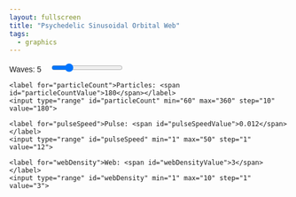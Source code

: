 ```yaml
---
layout: fullscreen
title: "Psychedelic Sinusoidal Orbital Web"
tags:
  - graphics
---
```


<style>
    .controls {
        margin: 12px 0;
        font-family: Arial, sans-serif;
    }
    .controls label {
        margin-right: 12px;
    }
</style>
<div class="controls">
    <label for="waveCount">Waves: <span id="waveCountValue">5</span></label>
    <input type="range" id="waveCount" min="2" max="16" step="1" value="5">

    <label for="particleCount">Particles: <span id="particleCountValue">180</span></label>
    <input type="range" id="particleCount" min="60" max="360" step="10" value="180">

    <label for="pulseSpeed">Pulse: <span id="pulseSpeedValue">0.012</span></label>
    <input type="range" id="pulseSpeed" min="1" max="50" step="1" value="12">

    <label for="webDensity">Web: <span id="webDensityValue">3</span></label>
    <input type="range" id="webDensity" min="1" max="10" step="1" value="3">
</div>
<canvas id="animationCanvas" width="800" height="800"></canvas>
<script>
    // Setup and controls
    const canvas = document.getElementById('animationCanvas');
    const ctx = canvas.getContext('2d');

    const waveCount = document.getElementById('waveCount');
    const waveCountValue = document.getElementById('waveCountValue');
    let nWaves = parseInt(waveCount.value);

    const particleCount = document.getElementById('particleCount');
    const particleCountValue = document.getElementById('particleCountValue');
    let nParticles = parseInt(particleCount.value);

    const pulseSpeed = document.getElementById('pulseSpeed');
    const pulseSpeedValue = document.getElementById('pulseSpeedValue');
    let pSpeed = parseInt(pulseSpeed.value) * 0.001;

    const webDensity = document.getElementById('webDensity');
    const webDensityValue = document.getElementById('webDensityValue');
    let wDensity = parseInt(webDensity.value);

    waveCount.addEventListener('input', () => {
        nWaves = parseInt(waveCount.value);
        waveCountValue.textContent = nWaves;
    });
    particleCount.addEventListener('input', () => {
        nParticles = parseInt(particleCount.value);
        particleCountValue.textContent = nParticles;
    });
    pulseSpeed.addEventListener('input', () => {
        pSpeed = parseInt(pulseSpeed.value) * 0.001;
        pulseSpeedValue.textContent = (pSpeed).toFixed(3);
    });
    webDensity.addEventListener('input', () => {
        wDensity = parseInt(webDensity.value);
        webDensityValue.textContent = wDensity;
    });

    // Utility HSV to RGB for psychedelic coloring
    function hsvToRgb(h, s, v) {
        let f = (n, k = (h / 60 + n) % 6) =>
            v - v * s * Math.max(Math.min(k, 4 - k, 1), 0);
        return [f(5), f(3), f(1)];
    }

    // Generates points orbiting the center with superimposed sinusoidal modulations
    function getOrbitalPoints(time) {
        const cx = canvas.width / 2;
        const cy = canvas.height / 2;
        const R0 = Math.min(cx, cy) * 0.46;
        let points = [];
        for (let i = 0; i < nParticles; i++) {
            let theta = (2 * Math.PI * i) / nParticles;

            // Compose multiple "wave" ripples for the orbit
            let r = R0;
            for (let k = 1; k <= nWaves; k++) {
                let freq = k;
                let mag = R0 * (0.11 / k);
                r += Math.sin(
                    freq * theta
                    + 1.1 * Math.sin(time / (1.7 + k * 0.13) + i * 0.19)
                ) * mag * Math.sin(time * (1 + k * 0.09));
            }

            // Add pulsing
            let pulse = (0.94 + 0.18 * Math.sin(time * 0.8 + i * 0.11));
            r *= pulse;

            let x = cx + r * Math.cos(theta);
            let y = cy + r * Math.sin(theta);

            points.push({x, y, theta, idx: i});
        }
        return points;
    }

    // Draw background with fading trails (additive)
    function fadeBackground() {
        ctx.globalCompositeOperation = "lighter";
        ctx.fillStyle = "rgba(0,0,0,0.14)";
        ctx.fillRect(0, 0, canvas.width, canvas.height);
        ctx.globalCompositeOperation = "source-over";
    }

    // Draw colored connected web
    function drawWeb(points, time) {
        ctx.save();
        ctx.lineWidth = 1.32 + 0.38*Math.sin(time/11);
        for (let i = 0; i < points.length; i++) {
            // Hues based on position and time for rainbow
            let hueA = (points[i].theta / (2 * Math.PI)) * 360 + 85 * Math.sin(time/8 + i*0.07);
            let sat = 0.7 + 0.25 * Math.sin(time * 0.4 + i * 0.10);
            let val = 0.93;
            let [rA, gA, bA] = hsvToRgb(hueA, sat, val);

            for (let k = 1; k <= wDensity; k++) {
                let j = (i + Math.floor(nParticles / wDensity) * k) % points.length;
                // Hue between points for color blending
                let hueB = (points[j].theta / (2 * Math.PI)) * 360 + 85 * Math.cos(time/7 + j*0.055);
                let [rB, gB, bB] = hsvToRgb(hueB, sat, val);
                ctx.strokeStyle = `rgba(
                    ${Math.floor(0.6*rA + 0.4*rB)},
                    ${Math.floor(0.6*gA + 0.4*gB)},
                    ${Math.floor(0.6*bA + 0.4*bB)},
                    0.20
                )`;
                ctx.beginPath();
                ctx.moveTo(points[i].x, points[i].y);
                ctx.lineTo(points[j].x, points[j].y);
                ctx.stroke();
            }
        }
        ctx.restore();
    }

    // "Comet" particle rendering at each point (psychedelic auras)
    function drawParticles(points, time) {
        for (const pt of points) {
            ctx.save();
            let aura = 1 + 0.46 * Math.sin(time*1.4 + pt.idx * 0.161);
            let h = (pt.theta/(2*Math.PI))*360 + 170*Math.sin(pt.idx*0.05 + time/3);
            let [r, g, b] = hsvToRgb(h, 0.85, 1.0);
            let alpha = 0.47 + 0.34 * Math.sin(time*0.7 + pt.idx*0.09);

            let rad = 7.5 + 5 * aura;
            let grad = ctx.createRadialGradient(pt.x, pt.y, 1, pt.x, pt.y, rad);
            grad.addColorStop(0, `rgba(${r},${g},${b},${alpha})`);
            grad.addColorStop(0.65, `rgba(${r},${g},${b},${alpha*0.23})`);
            grad.addColorStop(1, 'rgba(0,0,0,0)');
            ctx.globalAlpha = 0.91;
            ctx.beginPath();
            ctx.arc(pt.x, pt.y, rad, 0, 2*Math.PI);
            ctx.fillStyle = grad;
            ctx.fill();
            ctx.restore();
        }
    }

    // Main animation loop
    let t = 0;
    function loop() {
        fadeBackground();
        let points = getOrbitalPoints(t);

        drawWeb(points, t);
        drawParticles(points, t);

        t += pSpeed;
        requestAnimationFrame(loop);
    }

    // Resize canvas to fit window (fullscreen)
    function resizeCanvas() {
        canvas.width = window.innerWidth;
        canvas.height = window.innerHeight;
    }
    window.addEventListener('resize', resizeCanvas);
    resizeCanvas();

    // Start!
    ctx.globalAlpha = 1.0;
    ctx.fillStyle = "black";
    ctx.fillRect(0, 0, canvas.width, canvas.height);
    loop();
</script>
